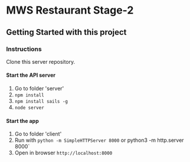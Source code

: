 # MWS Restaurant Stage-2


## Getting Started with this project

### Instructions

Clone this server repository.

#### Start the API server

1. Go to folder 'server'
2. `npm install`
3. `npm install sails -g`
4. `node server`

#### Start the app 

1. Go to folder 'client'
2. Run with `python -m SimpleHTTPServer 8000`  or python3 -m http.server 8000`
3. Open in browser `http://localhost:8000`

